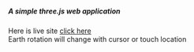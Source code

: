 <h5>A simple <i>three.js</i> web application</h5>
Here is live site <a href="https://main--earthview.netlify.app/" color="red">click here</a> 
<div>Earth rotation will change with cursor or touch location</div>
